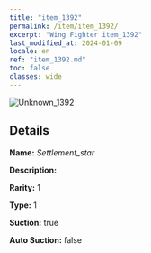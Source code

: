 ```yaml
---
title: "item_1392"
permalink: /item/item_1392/
excerpt: "Wing Fighter item_1392"
last_modified_at: 2024-01-09
locale: en
ref: "item_1392.md"
toc: false
classes: wide
---
```



 ![Unknown_1392](/images/item/Settlement_star_p.png)



## Details

 **Name:** *Settlement_star* 

 **Description:** 

 **Rarity:** 1 

 **Type:** 1 

 **Suction:** true 

 **Auto Suction:** false 



